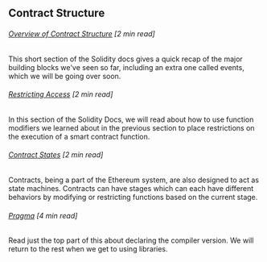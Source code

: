 ## Contract Structure

###### [Overview of Contract Structure](https://solidity.readthedocs.io/en/develop/structure-of-a-contract.html) \[2 min read\]

This short section of the Solidity docs gives a quick recap of the major building blocks we've seen so far, including an extra one called events, which we will be going over soon.

###### [Restricting Access](http://solidity.readthedocs.io/en/develop/layout-of-source-files.html#importing-other-source-files) \[2 min read\]

In this section of the Solidity Docs, we will read about how to use function modifiers we learned about in the previous section to place restrictions on the execution of a smart contract function.

###### [Contract States](https://www.gitbook.com/book/sunnya97/a-beginner-s-guide-to-ethereum-and-dapp-developme/edit#) \[2 min read\]

Contracts, being a part of the Ethereum system, are also designed to act as state machines.  Contracts can have stages which can each have different behaviors by modifying or restricting functions based on the current stage.

###### [Pragma](https://www.gitbook.com/book/sunnya97/a-beginner-s-guide-to-ethereum-and-dapp-developme/edit#) \[4 min read\]

Read just the top part of this about declaring the compiler version.  We will return to the rest when we get to using libraries.

